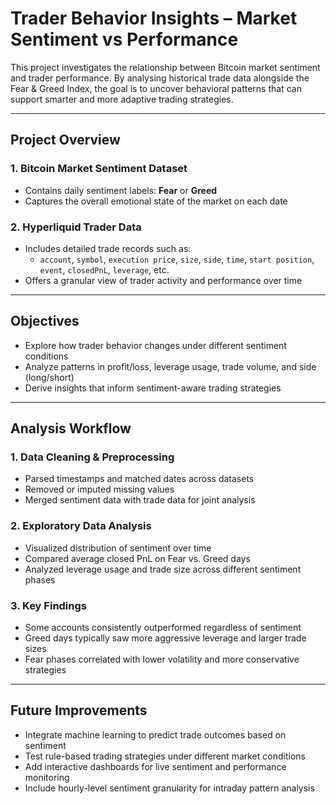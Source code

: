 # Trader Behavior Insights – Market Sentiment vs Performance

This project investigates the relationship between Bitcoin market sentiment and trader performance. By analysing historical trade data alongside the Fear & Greed Index, the goal is to uncover behavioral patterns that can support smarter and more adaptive trading strategies.

---

## Project Overview

### 1. Bitcoin Market Sentiment Dataset
- Contains daily sentiment labels: **Fear** or **Greed**
- Captures the overall emotional state of the market on each date

### 2. Hyperliquid Trader Data
- Includes detailed trade records such as:
  - `account`, `symbol`, `execution price`, `size`, `side`, `time`, `start position`, `event`, `closedPnL`, `leverage`, etc.
- Offers a granular view of trader activity and performance over time

---

## Objectives

- Explore how trader behavior changes under different sentiment conditions
- Analyze patterns in profit/loss, leverage usage, trade volume, and side (long/short)
- Derive insights that inform sentiment-aware trading strategies

---

## Analysis Workflow

### 1. Data Cleaning & Preprocessing
- Parsed timestamps and matched dates across datasets
- Removed or imputed missing values
- Merged sentiment data with trade data for joint analysis

### 2. Exploratory Data Analysis
- Visualized distribution of sentiment over time
- Compared average closed PnL on Fear vs. Greed days
- Analyzed leverage usage and trade size across different sentiment phases

### 3. Key Findings
- Some accounts consistently outperformed regardless of sentiment
- Greed days typically saw more aggressive leverage and larger trade sizes
- Fear phases correlated with lower volatility and more conservative strategies

---

## Future Improvements

- Integrate machine learning to predict trade outcomes based on sentiment
- Test rule-based trading strategies under different market conditions
- Add interactive dashboards for live sentiment and performance monitoring
- Include hourly-level sentiment granularity for intraday pattern analysis
